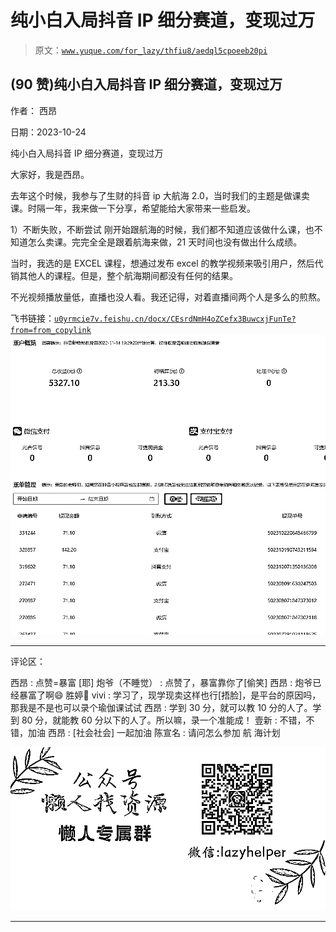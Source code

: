 # 纯小白入局抖音 IP 细分赛道，变现过万

> 原文：[`www.yuque.com/for_lazy/thfiu8/aedql5cpoeeb20pi`](https://www.yuque.com/for_lazy/thfiu8/aedql5cpoeeb20pi)

## (90 赞)纯小白入局抖音 IP 细分赛道，变现过万

作者： 西昂

日期：2023-10-24

纯小白入局抖音 IP 细分赛道，变现过万

大家好，我是西昂。

去年这个时候，我参与了生财的抖音 ip 大航海 2.0，当时我们的主题是做课卖课。时隔一年，我来做一下分享，希望能给大家带来一些启发。

1）不断失败，不断尝试
刚开始跟航海的时候，我们都不知道应该做什么课，也不知道怎么卖课。完完全全是跟着航海来做，21 天时间也没有做出什么成绩。

当时，我选的是 EXCEL 课程，想通过发布 excel 的教学视频来吸引用户，然后代销其他人的课程。但是，整个航海期间都没有任何的结果。

不光视频播放量低，直播也没人看。我还记得，对着直播间两个人是多么的煎熬。

飞书链接：[`u0yrmcie7v.feishu.cn/docx/CEsrdNmH4oZCefx3BuwcxjFunTe?from=from_copylink`](https://u0yrmcie7v.feishu.cn/docx/CEsrdNmH4oZCefx3BuwcxjFunTe?from=from_copylink)![](img/8aaf19b58a0896cde4e851e665382a33.png)

* * *

评论区：

西昂 : 点赞=暴富 [耶]
炮爷（不睡觉） : 点赞了，暴富靠你了[偷笑]
西昂 : 炮爷已经暴富了啊😄
胜婷 vivi : 学习了，现学现卖这样也行[捂脸]，是平台的原因吗，那我是不是也可以录个瑜伽课试试
西昂 : 学到 30 分，就可以教 10 分的人了。学到 80 分，就能教 60 分以下的人了。所以嘛，录一个准能成！
壹新 : 不错，不错，加油
西昂 : [社会社会] 一起加油
陈宣名 : 请问怎么参加 航 海计划

![](img/1c37d505930596d12a88ab23e11aa07a.png)

* * *